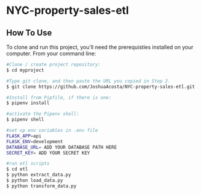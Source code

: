 # NYC-property-sales-etl


## How To Use

To clone and run this project, you'll need the prerequisties installed on your computer. From your command line:

```bash
#Clone / create project repository:
$ cd myproject

#Type git clone, and then paste the URL you copied in Step 2.
$ git clone https://github.com/JoshuaAcosta/NYC-property-sales-etl.git

#Install from Pipfile, if there is one:
$ pipenv install

#activate the Pipenv shell:
$ pipenv shell

#set up env variables in .env file
FLASK_APP=api
FLASK_ENV=development
DATABASE_URL= ADD YOUR DATABASE PATH HERE
SECRET_KEY= ADD YOUR SECRET KEY

#run etl scripts
$ cd etl
$ python extract_data.py
$ python load_data.py
$ python transform_data.py

```